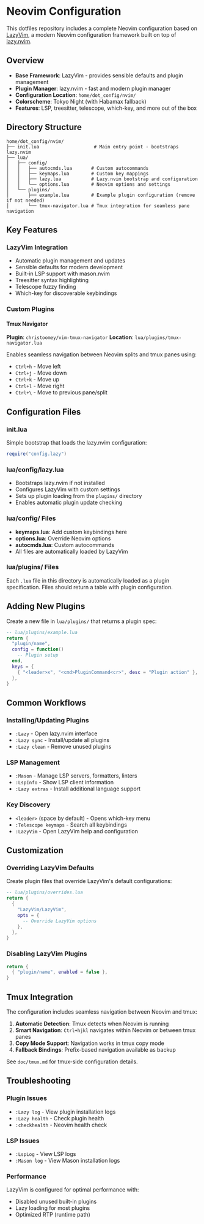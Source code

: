 # Neovim Configuration

This dotfiles repository includes a complete Neovim configuration based on [LazyVim](https://lazyvim.org/), a modern Neovim configuration framework built on top of [lazy.nvim](https://github.com/folke/lazy.nvim).

## Overview

- **Base Framework**: LazyVim - provides sensible defaults and plugin management
- **Plugin Manager**: lazy.nvim - fast and modern plugin manager
- **Configuration Location**: `home/dot_config/nvim/`
- **Colorscheme**: Tokyo Night (with Habamax fallback)
- **Features**: LSP, treesitter, telescope, which-key, and more out of the box

## Directory Structure

```
home/dot_config/nvim/
├── init.lua                    # Main entry point - bootstraps lazy.nvim
├── lua/
│   ├── config/
│   │   ├── autocmds.lua       # Custom autocommands
│   │   ├── keymaps.lua        # Custom key mappings
│   │   ├── lazy.lua           # Lazy.nvim bootstrap and configuration
│   │   └── options.lua        # Neovim options and settings
│   └── plugins/
│       ├── example.lua        # Example plugin configuration (remove if not needed)
│       └── tmux-navigator.lua # Tmux integration for seamless pane navigation
```

## Key Features

### LazyVim Integration
- Automatic plugin management and updates
- Sensible defaults for modern development
- Built-in LSP support with mason.nvim
- Treesitter syntax highlighting
- Telescope fuzzy finding
- Which-key for discoverable keybindings

### Custom Plugins

#### Tmux Navigator
**Plugin**: `christoomey/vim-tmux-navigator`
**Location**: `lua/plugins/tmux-navigator.lua`

Enables seamless navigation between Neovim splits and tmux panes using:
- `Ctrl+h` - Move left
- `Ctrl+j` - Move down  
- `Ctrl+k` - Move up
- `Ctrl+l` - Move right
- `Ctrl+\` - Move to previous pane/split

## Configuration Files

### init.lua
Simple bootstrap that loads the lazy.nvim configuration:
```lua
require("config.lazy")
```

### lua/config/lazy.lua
- Bootstraps lazy.nvim if not installed
- Configures LazyVim with custom settings
- Sets up plugin loading from the `plugins/` directory
- Enables automatic plugin update checking

### lua/config/ Files
- **keymaps.lua**: Add custom keybindings here
- **options.lua**: Override Neovim options  
- **autocmds.lua**: Custom autocommands
- All files are automatically loaded by LazyVim

### lua/plugins/ Files
Each `.lua` file in this directory is automatically loaded as a plugin specification. Files should return a table with plugin configuration.

## Adding New Plugins

Create a new file in `lua/plugins/` that returns a plugin spec:

```lua
-- lua/plugins/example.lua
return {
  "plugin/name",
  config = function()
    -- Plugin setup
  end,
  keys = {
    { "<leader>x", "<cmd>PluginCommand<cr>", desc = "Plugin action" },
  },
}
```

## Common Workflows

### Installing/Updating Plugins
- `:Lazy` - Open lazy.nvim interface
- `:Lazy sync` - Install/update all plugins
- `:Lazy clean` - Remove unused plugins

### LSP Management  
- `:Mason` - Manage LSP servers, formatters, linters
- `:LspInfo` - Show LSP client information
- `:Lazy extras` - Install additional language support

### Key Discovery
- `<leader>` (space by default) - Opens which-key menu
- `:Telescope keymaps` - Search all keybindings
- `:LazyVim` - Open LazyVim help and configuration

## Customization

### Overriding LazyVim Defaults
Create plugin files that override LazyVim's default configurations:

```lua
-- lua/plugins/overrides.lua
return {
  {
    "LazyVim/LazyVim",
    opts = {
      -- Override LazyVim options
    },
  },
}
```

### Disabling LazyVim Plugins
```lua
return {
  { "plugin/name", enabled = false },
}
```

## Tmux Integration

The configuration includes seamless navigation between Neovim and tmux:

1. **Automatic Detection**: Tmux detects when Neovim is running
2. **Smart Navigation**: `Ctrl+hjkl` navigates within Neovim or between tmux panes
3. **Copy Mode Support**: Navigation works in tmux copy mode
4. **Fallback Bindings**: Prefix-based navigation available as backup

See `doc/tmux.md` for tmux-side configuration details.

## Troubleshooting

### Plugin Issues
- `:Lazy log` - View plugin installation logs  
- `:Lazy health` - Check plugin health
- `:checkhealth` - Neovim health check

### LSP Issues
- `:LspLog` - View LSP logs
- `:Mason log` - View Mason installation logs

### Performance
LazyVim is configured for optimal performance with:
- Disabled unused built-in plugins
- Lazy loading for most plugins
- Optimized RTP (runtime path)